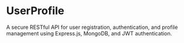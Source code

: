 # UserProfile
A secure RESTful API for user registration, authentication, and profile management using Express.js, MongoDB, and JWT authentication.
